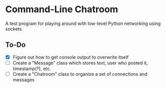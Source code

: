# Command-Line Chatroom
A test program for playing around with low-level Python networking using sockets.

## To-Do
- [x] Figure out how to get console output to overwrite itself
- [ ] Create a "Message" class which stores text, user who posted it, timestamp(?), etc.
- [ ] Create a "Chatroom" class to organize a set of connections and messages